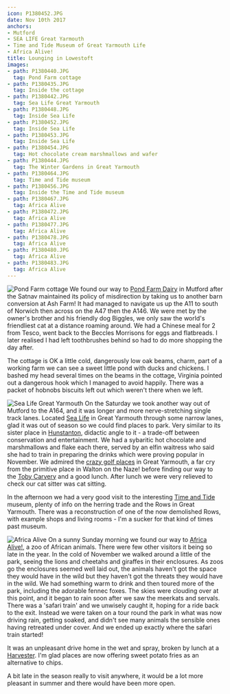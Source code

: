 ```yaml
---
icon: P1380452.JPG
date: Nov 10th 2017
anchors:
- Mutford
- SEA LIFE Great Yarmouth
- Time and Tide Museum of Great Yarmouth Life
- Africa Alive!
title: Lounging in Lowestoft
images:
- path: P1380440.JPG
  tag: Pond Farm cottage
- path: P1380435.JPG
  tag: Inside the cottage
- path: P1380442.JPG
  tag: Sea Life Great Yarmouth
- path: P1380448.JPG
  tag: Inside Sea Life
- path: P1380452.JPG
  tag: Inside Sea Life
- path: P1380453.JPG
  tag: Inside Sea Life
- path: P1380454.JPG
  tag: Hot chocolate cream marshmallows and wafer
- path: P1380444.JPG
  tag: The Winter Gardens in Great Yarmouth
- path: P1380464.JPG
  tag: Time and Tide museum
- path: P1380456.JPG
  tag: Inside the Time and Tide museum
- path: P1380467.JPG
  tag: Africa Alive
- path: P1380472.JPG
  tag: Africa Alive
- path: P1380477.JPG
  tag: Africa Alive
- path: P1380478.JPG
  tag: Africa Alive
- path: P1380480.JPG
  tag: Africa Alive
- path: P1380483.JPG
  tag: Africa Alive
---
```

![Pond Farm cottage](P1380440.JPG)
We found our way to [Pond Farm Dairy](https://www.sykescottages.co.uk/cottage/Norfolk-Barnby/Pond-Farm-Dairy-954252.html) in Mutford after the Satnav maintained its policy
of misdirection by taking us to another barn conversion at Ash Farm! It had
managed to navigate us up the A11 to south of Norwich then across on the A47
then the A146.
We were met by the owner's brother and his friendly dog Biggles,
we only saw the world's friendliest cat at a distance roaming around.
We had a Chinese meal for 2 from Tesco, went back to the Beccles Morrisons for eggs and flatbreads.
I later realised I had left toothbrushes behind so had to do more shopping the day after.

The cottage is OK a little cold, dangerously low oak beams, charm, part of a working farm
we can see a sweet little pond with ducks and chickens. I bashed my head several times on the
beams in the cottage, Virginia pointed out a dangerous hook which I managed to avoid happily.
There was a packet of hobnobs biscuits left out which weren't there when we left.

![Sea Life Great Yarmouth](P1380442.JPG)
On the Saturday we took another way out of Mutford to the A164, and it was longer
and more nerve-stretching single track lanes. Located [Sea Life](https://www.visitsealife.com/great-yarmouth/) in Great Yarmouth through
some narrow lanes, glad it was out of season so we could find places to park.
Very similar to its sister place in [Hunstanton](https://www.visitsealife.com/hunstanton/), didactic angle to it -
a trade-off between conservation and entertainment.
We had a sybaritic hot chocolate and marshmallows and flake each there,
served by an elfin waitress who said she had to train in preparing
the drinks which were proving popular in November.
We admired the [crazy golf places](http://www.pirates-cove.co.uk/) in Great Yarmouth,
a far cry from the primitive place in Walton on the Naze!
before finding our way to the [Toby Carvery](https://www.tobycarvery.co.uk/restaurants/east-of-england/thecaptainmanbygorleston) and a good lunch.
After lunch we were very relieved to check our cat sitter was cat sitting.

In the afternoon we had a very good visit to the interesting [Time and Tide](https://www.museums.norfolk.gov.uk/time-tide) museum,
plenty of info on the herring trade and the Rows in Great Yarmouth. There was a
reconstruction of one of the now demolished Rows, with example shops and living rooms -
I'm a sucker for that kind of times past museum.

![Africa Alive](P1380467.JPG)
On a sunny Sunday morning we found our way to [Africa Alive!](https://www.africa-alive.co.uk/), a zoo of African animals.
There were few other visitors it being so late in the year. In the cold of November we walked around a
little of the park, seeing the lions and cheetahs and giraffes in their enclosures.
As zoos go the enclosures seemed well laid out, the animals haven't got the space they would
have in the wild but they haven't got the threats they would have in the wild. We had
something warm to drink and then toured more of the park, including the adorable fennec
foxes. The skies were clouding over at this point, and it began to rain soon after we
saw the meerkats and servals. There was a 'safari train' and we unwisely caught it, hoping for a ride back
to the exit. Instead we were taken on a tour round the park in what was now driving rain,
getting soaked, and didn't see many animals the sensible ones having retreated under cover.
And we ended up exactly where the safari train started!

It was an unpleasant drive home in the wet and spray, broken by lunch at
a [Harvester](https://www.harvester.co.uk/restaurants/eastofengland/thepotterskilnlowestoft). I'm glad places are now offering sweet potato fries as an
alternative to chips.

A bit late in the season really to visit anywhere,
it would be a lot more pleasant in summer and there would have been more open.
